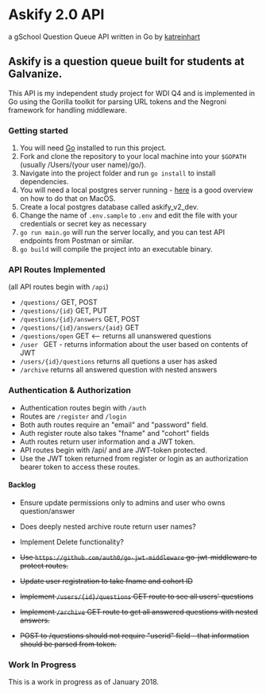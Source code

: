 # Askify 2.0 API 
a gSchool Question Queue API
written in Go by [katreinhart](kat.reinhart@gmail.com)

## Askify is a question queue built for students at Galvanize.  
This API is my independent study project for WDI Q4 and is implemented in Go using the Gorilla toolkit for parsing URL tokens and the Negroni framework for handling middleware. 

### Getting started
1. You will need [Go](http://golang.org) installed to run this project. 
1. Fork and clone the repository to your local machine into your ```$GOPATH``` (usually /Users/(your user name)/go/).
1. Navigate into the project folder and run ```go install``` to install dependencies. 
1. You will need a local postgres server running - [here](https://launchschool.com/blog/how-to-install-postgresql-on-a-mac) is a good overview on how to do that on MacOS.
1. Create a local postgres database called askify_v2_dev. 
1. Change the name of ```.env.sample``` to ```.env``` and edit the file with your credentials or secret key as necessary
1. ```go run main.go``` will run the server locally, and you can test API endpoints from Postman or similar. 
1. ```go build``` will compile the project into an executable binary. 

### API Routes Implemented 
(all API routes begin with ```/api```)
* ```/questions/``` GET, POST
* ```/questions/{id}``` GET, PUT
* ```/questions/{id}/answers``` GET, POST
* ```/questions/{id}/answers/{aid}``` GET
* ```/questions/open``` GET <-- returns all unanswered questions
* ```/user ``` GET - returns information about the user based on contents of JWT
* ```/users/{id}/questions``` returns all quetions a user has asked
* ```/archive``` returns all answered question with nested answers

### Authentication & Authorization
* Authentication routes begin with ```/auth```
* Routes are ```/register``` and ```/login```
* Both auth routes require an "email" and "password" field.
* Auth register route also takes "fname" and "cohort" fields
* Auth routes return user information and a JWT token.
* API routes begin with /api/ and are JWT-token protected.
* Use the JWT token returned from register or login as an authorization bearer token to access these routes. 

#### Backlog
* Ensure update permissions only to admins and user who owns question/answer
* Does deeply nested archive route return user names? 
* Implement Delete functionality? 

* ~~Use ```https://github.com/auth0/go-jwt-middleware``` go-jwt-middleware to protect routes.~~
* ~~Update user registration to take fname and cohort ID~~
* ~~Implement ```/users/{id}/questions``` GET route to see all users' questions~~
* ~~Implement ```/archive``` GET route to get all answered questions with nested answers.~~
* ~~POST to /questions should not require "userid" field - that information should be parsed from token.~~

### Work In Progress
This is a work in progress as of January 2018.

